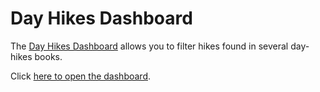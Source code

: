 # Day Hikes Dashboard

The
[Day Hikes Dashboard](https://craigahobbs.github.io/day-hikes/#url=books.md)
allows you to filter hikes found in several day-hikes books.

Click [here to open the dashboard](https://craigahobbs.github.io/day-hikes/#url=books.md).
